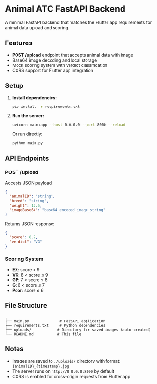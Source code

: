 # Animal ATC FastAPI Backend

A minimal FastAPI backend that matches the Flutter app requirements for animal data upload and scoring.

## Features

- **POST /upload** endpoint that accepts animal data with image
- Base64 image decoding and local storage
- Mock scoring system with verdict classification
- CORS support for Flutter app integration

## Setup

1. **Install dependencies:**
   ```bash
   pip install -r requirements.txt
   ```

2. **Run the server:**
   ```bash
   uvicorn main:app --host 0.0.0.0 --port 8000 --reload
   ```

   Or run directly:
   ```bash
   python main.py
   ```

## API Endpoints

### POST /upload
Accepts JSON payload:
```json
{
  "animalID": "string",
  "breed": "string", 
  "weight": 12.5,
  "imageBase64": "base64_encoded_image_string"
}
```

Returns JSON response:
```json
{
  "score": 8.7,
  "verdict": "VG"
}
```

### Scoring System
- **EX**: score > 9
- **VG**: 8 < score ≤ 9  
- **GP**: 7 < score ≤ 8
- **G**: 6 < score ≤ 7
- **Poor**: score ≤ 6

## File Structure
```
.
├── main.py              # FastAPI application
├── requirements.txt     # Python dependencies
├── uploads/            # Directory for saved images (auto-created)
└── README.md           # This file
```

## Notes
- Images are saved to `./uploads/` directory with format: `{animalID}_{timestamp}.jpg`
- The server runs on `http://0.0.0.0:8000` by default
- CORS is enabled for cross-origin requests from Flutter app